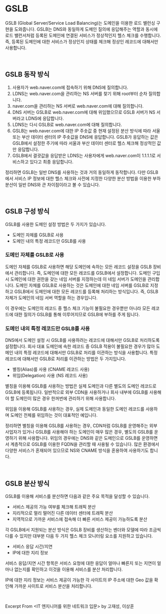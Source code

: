 # GSLB

GSLB (Global Server/Service Load Balancing)는  도메인을 이용한 로드 밸런싱 구현을 도와줍니다. GSLB는 DNS와 동일하게 도메인 질의에 응답해주는 역할과 동시에 로드 밸런서처럼 등록된 도메인에 연결된 서비스가 정상적인지 헬스 체크를 수행합니다. 즉, 등록된 도메인에 대한 서비스가 정상인지 상태를 체크해 정상인 레코드에 대해서만 사용합니다.

&nbsp;

## GSLB 동작 방식

1. 사용자가 web.naver.com에 접속하기 위해 DNS에 질의합니다.
2. LDNS는 web.naver.com을 관리하는 NS 서버를 찾기 위해 root부터 순차 질의합니다.
3. naver.com을 관리하는 NS 서버로 web.naver.com에 대해 질의합니다.
4. DNS 서버는 GSLB로 web.naver.com에 대해 위임했으므로 GSLB 서버가 NS 서버라고 LDNS에 응답합니다.
5. LDNS는 다시 GSLB로 web.naver.com에 대해 질의합니다.
6. GSLB는 web.naver.com에 대한 IP 주솟값 중 현재 설정된 분산 방식에 따라 서울 또는 부산 데이터 센터의 IP 주솟값을 DNS에 응답합니다. GSLB가 응답하는 값은 GSLB에서 설정한 주기에 따라 서울과 부산 데이터 센터로 헬스 체크해 정상적인 값만 응답합니다.
7. GSLB에서 결괏값을 응답받은 LDNS는 사용자에게 web.naver.com이 1.1.1.1로 서비스하고 있다고 최종 응답합니다.

정리하면 GSLB는 일반 DNS를 사용하는 것과 거의 동일하게 동작합니다. 다만 GSLB에서 서비스 IP 정보에 대한 헬스 체크와 사전에 지정한 다양한 분산 방법을 이용한 부하 분산이 일반 DNS와 큰 차이점이라고 볼 수 있습니다.

&nbsp;

## GSLB 구성 방식

GSLB를 사용한 도메인 설정 방법은 두 가지가 있습니다.

- 도메인 자체를 GSLB로 사용
- 도메인 내의 특정 레코드만 GSLB를 사용

### 도메인 자체를 GSLB로 사용

도메인 자체를 GSLB로 사용하면 해당 도메인에 속하는 모든 레코드 설정을 GSLB 장비에서 관리합니다. 즉, 도메인에 대한 모든 레코드를 GSLB에서 설정합니다. 도메인 구입 시 도메인에 대한 권한을 갖는 네임 서버를 지정하는데 이 네임 서버가 도메인을 관리합니다. 도메인 자체를 GSLB로 사용하는 것은 도메인에 대한 네임 서버를 GSLB로 지정하고 GSLB에서 도메인에 대한 모든 레코드를 등록해 처리하는 방식입니다. 즉, GSLB 자체가 도메인의 네임 서버 역할을 하는 경우입니다.

이 경우에는 도메인의 레코드 중 헬스 체크 기능이 불필요한 경우뿐만 아니라 모든 레코드에 대한 질의가 GSLB를 통해 이루어지므로 GSLB에 부하를 주게 됩니다.

### 도메인 내의 특정 레코드만 GSLB를 사용

DNS에서 도메인 설정 시 GSLB를 사용하려는 레코드에 대해서만 GSLB로 처리하도록 설정합니다. 회사 대표 도메인에 속한 레코드 중 GSLB 적용이 불필요한 경우가 많아 도메인 내의 특정 레코드에 대해서만 GSLB로 처리를 이관하는 방식을 사용합니다. 특정 레코드에 대해서만 GSLB로 처리를 이관하는 방법은 두 가지입니다.

- 별칭(Alias)를 사용 (CNAME 레코드 사용)
- 위임(Delegation) 사용 (NS 레코드 사용)

별칭을 이용해 GSLB를 사용하는 방법은 실제 도메인과 다른 별도의 도메인 레코드로 GSLB에 등록됩니다. 일반적으로 외부 CDN을 사용하거나 회사 내부에 GSLB를 사용해야 할 도메인이 많은 경우 한꺼번에 관리하기 위해 사용합니다. 

위임을 이용해 GSLB를 사용하는 경우, 실제 도메인과 동일한 도메인 레코드를 사용하며 도메인 전체를 위임하는 것이 대표적인 예입니다.

정리하면 별칭을 이용해 GSLB를 사용하는 경우, CDN처럼 GSLB를 운영해주는 외부 사업자가 있거나 GSLB를 사용해야 하는 도메인이 매우 많은 경우, 별도의 GSLB를 운영하기 위해 사용합니다. 위임의 경우에는 DNS와 같은 도메인으로 GSLB를 운영하면서 계층적으로 GSLB를 이용한 FQDN을 관리할 때 사용될 수 있습니다. 많은 환경에서 다양한 서비스가 혼재되어 있으므로 NS와 CNAME 방식을 혼용하여 사용하기도 합니다.

&nbsp;

## GSLB 분산 방식

GSLB를 이용해 서비스를 분산하면 다음과 같은 주요 목적을 달성할 수 있습니다.

- 서비스 제공의 가능 여부를 체크해 트래픽 분산
- 지리적으로 멀리 떨어진 다른 데이터 센터에 트래픽 분산
- 지역적으로 가까운 서비스에 접속해 더 빠른 서비스 제공이 가능하도록 분산

각 GSLB에서 지원되는 분산 방식은 GSLB 장비를 생산하는 벤더와 모델에 따라 조금씩 다를 수 있지만 대부분 다음 두 가지 헬스 체크 모니터링 요소를 지원하고 있습니다.

- 서비스 응답 시간/지연 
- IP에 대한 지리 정보

서비스 응답/지연 시간 항목은 서비스 요청에 대한 응답이 얼마나 빠른지 또는 지연이 얼마나 없는지를 확인하고 이것을 이용해 서비스를 분산 처리합니다.

IP에 대한 지리 정보는 서비스 제공이 가능한 각 사이트의 IP 주소에 대한 Geo 값을 확인해 가까운 사이트로 서비스 분산을 처리합니다. 

&nbsp;

Excerpt From <IT 엔지니어를 위한 네트워크 입문> by 고재성, 이상훈